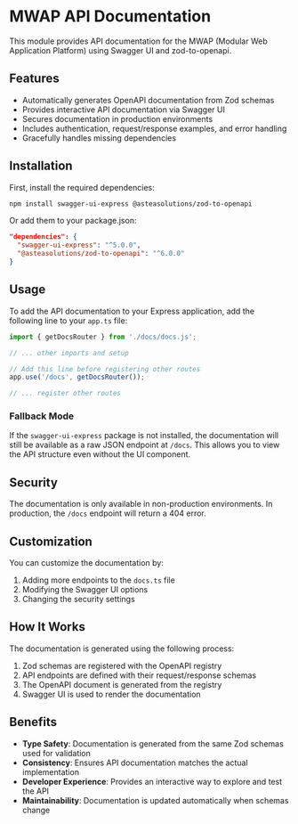 # MWAP API Documentation

This module provides API documentation for the MWAP (Modular Web Application Platform) using Swagger UI and zod-to-openapi.

## Features

- Automatically generates OpenAPI documentation from Zod schemas
- Provides interactive API documentation via Swagger UI
- Secures documentation in production environments
- Includes authentication, request/response examples, and error handling
- Gracefully handles missing dependencies

## Installation

First, install the required dependencies:

```bash
npm install swagger-ui-express @asteasolutions/zod-to-openapi
```

Or add them to your package.json:

```json
"dependencies": {
  "swagger-ui-express": "^5.0.0",
  "@asteasolutions/zod-to-openapi": "^6.0.0"
}
```

## Usage

To add the API documentation to your Express application, add the following line to your `app.ts` file:

```typescript
import { getDocsRouter } from './docs/docs.js';

// ... other imports and setup

// Add this line before registering other routes
app.use('/docs', getDocsRouter());

// ... register other routes
```

### Fallback Mode

If the `swagger-ui-express` package is not installed, the documentation will still be available as a raw JSON endpoint at `/docs`. This allows you to view the API structure even without the UI component.

## Security

The documentation is only available in non-production environments. In production, the `/docs` endpoint will return a 404 error.

## Customization

You can customize the documentation by:

1. Adding more endpoints to the `docs.ts` file
2. Modifying the Swagger UI options
3. Changing the security settings

## How It Works

The documentation is generated using the following process:

1. Zod schemas are registered with the OpenAPI registry
2. API endpoints are defined with their request/response schemas
3. The OpenAPI document is generated from the registry
4. Swagger UI is used to render the documentation

## Benefits

- **Type Safety**: Documentation is generated from the same Zod schemas used for validation
- **Consistency**: Ensures API documentation matches the actual implementation
- **Developer Experience**: Provides an interactive way to explore and test the API
- **Maintainability**: Documentation is updated automatically when schemas change